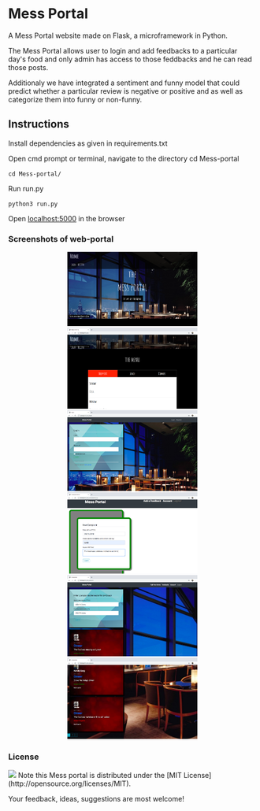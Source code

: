 # Mess Portal
A Mess Portal website made on Flask, a microframework in Python.

The Mess Portal allows user to login and add feedbacks to a particular day's food and only admin has access to those feddbacks and he can read those posts.

Additionaly we have integrated a sentiment and funny model that could predict whether a particular review is negative or positive and as well as categorize them into funny or non-funny.

## Instructions
Install dependencies as given in requirements.txt 

Open cmd prompt or terminal, navigate to the directory
cd Mess-portal
```
cd Mess-portal/
```
Run run.py
```
python3 run.py
```
Open [localhost:5000](http://127.0.0.1:5000/) in the browser

### Screenshots of web-portal
<p align="center">
 <img src="https://github.com/sam6134/Mess-Portal/blob/master/screenshots/Screen%20Shot%202019-11-15%20at%207.06.07%20PM.png" width="264" alt="Screenshot"/>
  <img src="https://github.com/sam6134/Mess-Portal/blob/master/screenshots/Screen%20Shot%202019-11-15%20at%207.06.23%20PM.png" width="264" alt="Screenshot"/>
  <img src="https://github.com/sam6134/Mess-Portal/blob/master/screenshots/Screen%20Shot%202019-11-15%20at%207.06.40%20PM.png" width="264" alt="Screenshot"/>
  <img src="https://github.com/sam6134/Mess-Portal/blob/master/screenshots/Screen%20Shot%202019-11-15%20at%207.07.33%20PM.png" width="264" alt="Screenshot"/>
  <img src="https://github.com/sam6134/Mess-Portal/blob/master/screenshots/Screen%20Shot%202019-11-15%20at%207.08.00%20PM.png" width="264" alt="Screenshot"/>
  <img src="https://github.com/sam6134/Mess-Portal/blob/master/screenshots/Screen%20Shot%202019-11-15%20at%207.08.11%20PM.png" width="264" alt="Screenshot"/>
</p>

### License
<img src="https://img.shields.io/badge/license-MIT-blue.svg?style=flat" width="80" />
Note this Mess portal is distributed under the [MIT License](http://opensource.org/licenses/MIT).

Your feedback, ideas, suggestions are most welcome!

